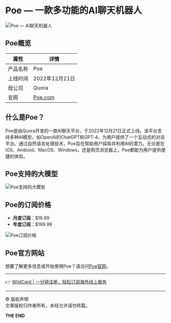 # Poe — 一款多功能的AI聊天机器人

![Poe — AI聊天机器人](https://bbtdd.com/img/5295187693027029.webp)

## Poe概览

| 属性       | 详情               |
|------------|--------------------|
| 产品名称   | Poe                |
| 上线时间   | 2022年12月21日     |
| 母公司     | Quora              |
| 官网       | [Poe.com](https://bbtdd.com/WildCard) |

## 什么是Poe？

Poe是由Quora开发的一款AI聊天平台，于2022年12月21日正式上线。该平台支持多种AI模型，如OpenAI的ChatGPT和GPT-4，为用户提供了一个互动式的对话平台。通过自然语言处理技术，Poe旨在帮助用户探索并利用AI的潜力。无论是在iOS、Android、MacOS、Windows，还是网页浏览器上，Poe都能为用户提供便捷的体验。

## Poe支持的大模型

![Poe支持的大模型](https://bbtdd.com/img/3912290158226819.webp)

## Poe的订阅价格

- **月度订阅**：$19.99
- **年度订阅**：$199.99

![Poe订阅价格](https://bbtdd.com/img/16414601721.webp)

## Poe官方网站

想要了解更多信息或开始使用Poe？请访问[Poe官网](https://bbtdd.com/WildCard)。

---

👉 [WildCard | 一分钟注册，轻松订阅海外线上服务](https://bbtdd.com/WildCard)

---

© 版权声明  
文章版权归作者所有，未经允许请勿转载。

**THE END**